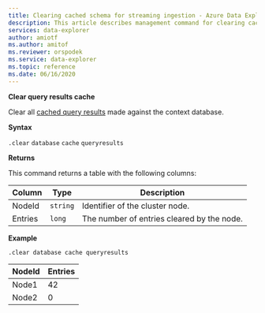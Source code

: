 ```yaml
---
title: Clearing cached schema for streaming ingestion - Azure Data Explorer
description: This article describes management command for clearing cached database schema in Azure Data Explorer.
services: data-explorer
author: amiotf
ms.author: amitof
ms.reviewer: orspodek
ms.service: data-explorer
ms.topic: reference
ms.date: 06/16/2020
---
```


**Clear query results cache**

Clear all [cached query results](../query/query-results-cache.md) made against the context database.


**Syntax**

`.clear` `database` `cache` `queryresults`

**Returns**

This command returns a table with the following columns:

|Column    |Type    |Description
|---|---|---
|NodeId|`string`|Identifier of the cluster node.
|Entries|`long`|The number of entries cleared by the node.

**Example**

```kusto
.clear database cache queryresults
```

|NodeId|Entries|
|---|---|
|Node1|42
|Node2|0
